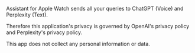Assistant for Apple Watch sends all your queries to ChatGPT (Voice) and Perplexity (Text). 

Therefore this application's privacy is governed by OpenAI's privacy policy and Perplexity's privacy policy. 

This app does not collect any personal information or data.
